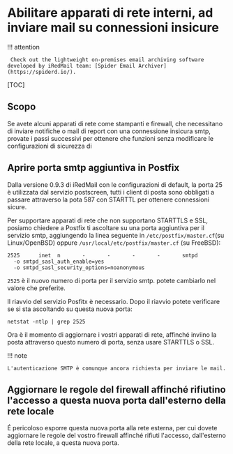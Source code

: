 # Abilitare apparati di rete interni, ad inviare mail su connessioni insicure

!!! attention

	 Check out the lightweight on-premises email archiving software developed by iRedMail team: [Spider Email Archiver](https://spiderd.io/).

[TOC]

## Scopo

Se avete alcuni apparati di rete come stampanti e firewall, che necessitano di inviare notifiche o mail di report con una connessione insicura smtp, provate i passi successivi per ottenere che funzioni senza modificare le configurazioni di sicurezza di

## Aprire porta smtp aggiuntiva in Postfix

Dalla versione 0.9.3 di iRedMail con le configurazioni di default, la porta 25 è utilizzata dal servizio postscreen, tutti i client di posta sono obbligati a passare attraverso la pota 587 con STARTTL per ottenere connessioni sicure.

Per supportare apparati di rete che non supportano STARTTLS e SSL, posiamo chiedere a Postfix ti ascoltare su una porta aggiuntiva per il servizio smtp, aggiungendo la linea seguente in `/etc/postfix/master.cf`(su Linux/OpenBSD) oppure `/usr/local/etc/postfix/master.cf` (su FreeBSD):

```
2525      inet  n       -       -       -       -       smtpd
  -o smtpd_sasl_auth_enable=yes
  -o smtpd_sasl_security_options=noanonymous
```

`2525` è il nuovo numero di porta per il servizio smtp. potete cambiarlo nel valore che preferite.

Il riavvio del servizio Posfitx è necessario. Dopo il riavvio potete verificare se si sta ascoltando su questa nuova porta:

```
netstat -ntlp | grep 2525
```

Ora è il momento di aggiornare i vostri apparati di rete, affinché inviino la posta attraverso questo numero di porta, senza usare STARTTLS o SSL.

!!! note

    L'autenticazione SMTP è comunque ancora richiesta per inviare le mail.

## Aggiornare le regole del firewall affinché rifiutino l'accesso  a questa nuova porta dall'esterno della rete locale

É pericoloso esporre questa nuova porta alla rete esterna, per cui dovete aggiornare le regole del vostro firewall affinché rifiuti l'accesso, dall'esterno della rete locale, a questa nuova porta.
